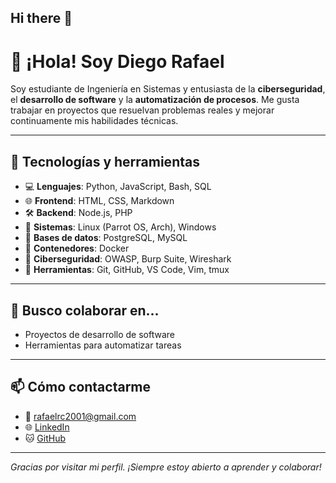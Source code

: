 ## Hi there 👋

# 👋 ¡Hola! Soy Diego Rafael 

Soy estudiante de Ingeniería en Sistemas y entusiasta de la **ciberseguridad**, el **desarrollo de software** y la **automatización de procesos**. Me gusta trabajar en proyectos que resuelvan problemas reales y mejorar continuamente mis habilidades técnicas.

---

## 🚀 Tecnologías y herramientas

- 💻 **Lenguajes**: Python, JavaScript, Bash, SQL
- 🌐 **Frontend**: HTML, CSS, Markdown
- 🛠️ **Backend**: Node.js, PHP
- 🐧 **Sistemas**: Linux (Parrot OS, Arch), Windows
- 🐘 **Bases de datos**: PostgreSQL, MySQL
- 🐳 **Contenedores**: Docker
- 🔐 **Ciberseguridad**: OWASP, Burp Suite, Wireshark
- 🔧 **Herramientas**: Git, GitHub, VS Code, Vim, tmux

---

## 👯 Busco colaborar en...

- Proyectos de desarrollo de software
- Herramientas para automatizar tareas
---

## 📫 Cómo contactarme

- 📧 rafaelrc2001@gmail.com
- 🌐 [LinkedIn](www.linkedin.com/in/diego-rafael-ramirez-contreras-222719227)
- 🐱 [GitHub](https://github.com/rafaelrc2001)

---


_Gracias por visitar mi perfil. ¡Siempre estoy abierto a aprender y colaborar!_



